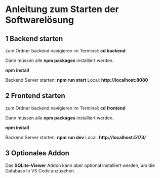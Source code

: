 # Anleitung zum Starten der Softwarelösung

## 1 Backend starten

zum Ordner backend navigieren im Terminal: **cd backend**

Dann müssen alle **npm packages** installiert werden.

**npm install**

Backend Server starten: **npm run start**
 Local: **http://localhost:8080**

## 2 Frontend starten 

zum Ordner backend navigieren im Terminal: **cd frontend**

Dann müssen alle **npm packages** installiert werden.

**npm install**

Backend Server starten: **npm run dev**
 Local:   **http://localhost:5173/**

## 3 Optionales Addon

Das **SQLite-Viewer** Addon kann aber optional installiert werden, um die Database in VS Code anzusehen.

